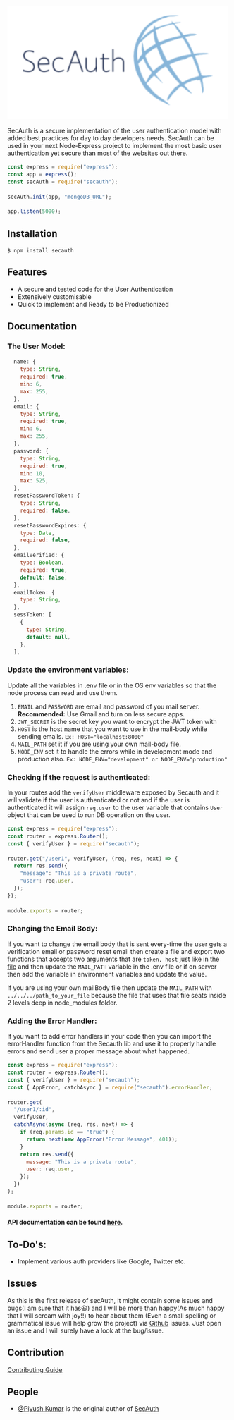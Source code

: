 ![SecAuth Logo](Images/logo.png)

SecAuth is a secure implementation of the user authentication model with added best practices for day to day developers needs. SecAuth can be used in your next Node-Express project to implement the most basic user authentication yet secure than most of the websites out there.

```js
const express = require("express");
const app = express();
const secAuth = require("secauth");

secAuth.init(app, "mongoDB_URL");

app.listen(5000);
```

## Installation

```
$ npm install secauth
```

## Features

- A secure and tested code for the User Authentication
- Extensively customisable
- Quick to implement and Ready to be Productionized

## Documentation

### The User Model:

```js
  name: {
    type: String,
    required: true,
    min: 6,
    max: 255,
  },
  email: {
    type: String,
    required: true,
    min: 6,
    max: 255,
  },
  password: {
    type: String,
    required: true,
    min: 10,
    max: 525,
  },
  resetPasswordToken: {
    type: String,
    required: false,
  },
  resetPasswordExpires: {
    type: Date,
    required: false,
  },
  emailVerified: {
    type: Boolean,
    required: true,
    default: false,
  },
  emailToken: {
    type: String,
  },
  sessToken: [
    {
      type: String,
      default: null,
    },
  ],
```

### Update the environment variables:

Update all the variables in .env file or in the OS env variables so that the node process can read and use them.

1. `EMAIL` and `PASSWORD` are email and password of you mail server. **Recommended:** Use Gmail and turn on less secure apps.
2. `JWT_SECRET` is the secret key you want to encrypt the JWT token with
3. `HOST` is the host name that you want to use in the mail-body while sending emails. `Ex: HOST="localhost:8000"`
4. `MAIL_PATH` set it if you are using your own mail-body file.
5. `NODE_ENV` set it to handle the errors while in development mode and production also. `Ex: NODE_ENV="development" or NODE_ENV="production"`

### Checking if the request is authenticated:

In your routes add the `verifyUser` middleware exposed by Secauth and it will validate if the user is authenticated or not and if the user is authenticated it will assign `req.user` to the user variable that contains `User` object that can be used to run DB operation on the user.

```js
const express = require("express");
const router = express.Router();
const { verifyUser } = require("secauth");

router.get("/user1", verifyUser, (req, res, next) => {
  return res.send({
    "message": "This is a private route",
    "user": req.user,
  });
});

module.exports = router;
```

### Changing the Email Body:

If you want to change the email body that is sent every-time the user gets a verification email or password reset email then create a file and export two functions that accepts two arguments that are `token, host` just like in the [file](https://github.com/SilverPoision/secAuth/blob/main/Controller/Misc/mailBody.js) and then update the `MAIL_PATH` variable in the .env file or if on server then add the variable in environment variables and update the value.

If you are using your own mailBody file then update the `MAIL_PATH` with `../../../path_to_your_file` because the file that uses that file seats inside 2 levels deep in node_modules folder.

### Adding the Error Handler:

If you want to add error handlers in your code then you can import the errorHandler function from the Secauth lib and use it to properly handle errors and send user a proper message about what happened.

```js
const express = require("express");
const router = express.Router();
const { verifyUser } = require("secauth");
const { AppError, catchAsync } = require("secauth").errorHandler;

router.get(
  "/user1/:id",
  verifyUser,
  catchAsync(async (req, res, next) => {
    if (req.params.id == "true") {
      return next(new AppError("Error Message", 401));
    }
    return res.send({
      message: "This is a private route",
      user: req.user,
    });
  })
);

module.exports = router;

```

#### API documentation can be found [here](https://documenter.getpostman.com/view/6036498/UVXjJvra).

## To-Do's:
- Implement various auth providers like Google, Twitter etc.

## Issues

As this is the first release of secAuth, it might contain some issues and bugs(I am sure that it has😆) and I will be more than happy(As much happy that I will scream with joy!!) to hear about them (Even a small spelling or grammatical issue will help grow the project) via [Github](https://github.com/SilverPoision/secAuth/issues) issues. Just open an issue and I will surely have a look at the bug/issue.

## Contribution

[Contributing Guide](https://github.com/SilverPoision/secAuth/blob/main/Contribution.md)

## People

- [@Piyush Kumar](https://twitter.com/silverpoision) is the original author of [SecAuth](https://github.com/SilverPoision/secAuth)
